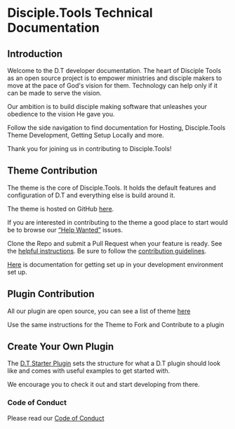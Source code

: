# Disciple.Tools Technical Documentation

## Introduction

Welcome to the D.T developer documentation. The heart of Disciple Tools as an open source project is to empower ministries and disciple makers to move at the pace of God's vision for them. Technology can help only if it can be made to serve the vision.

Our ambition is to build disciple making software that unleashes your obedience to the vision He gave you.

Follow the side navigation to find documentation for Hosting, Disciple.Tools Theme Development, Getting Setup Locally and more.

Thank you for joining us in contributing to Disciple.Tools!

## Theme Contribution

The theme is the core of Disciple.Tools. It holds the default features and configuration of D.T and everything else is build around it.

The theme is hosted on GitHub [here](https://github.com/DiscipleTools/disciple-tools-theme).

If you are interested in contributing to the theme a good place to start would be to browse our [“Help Wanted”](https://github.com/DiscipleTools/disciple-tools-theme/issues?q=is%3Aopen+is%3Aissue+label%3A%22help+wanted%22) issues.

Clone the Repo and submit a Pull Request when your feature is ready. See the [helpful instructions](code-contribution/from-fork-to-pull-request.md). Be sure to follow the [contribution guidelines](code-contribution/contribution-guidelines.md).

[Here](local-setup/) is documentation for getting set up in your development environment set up.

## Plugin Contribution

All our plugin are open source, you can see a list of theme [here](https://disciple.tools/plugins/)

Use the same instructions for the Theme to Fork and Contribute to a plugin

## Create Your Own Plugin

The [D.T Starter Plugin](https://github.com/DiscipleTools/disciple-tools-plugin-starter-template) sets the structure for what a D.T plugin should look like and comes with useful examples to get started with.

We encourage you to check it out and start developing from there.

### Code of Conduct

Please read our [Code of Conduct](code-of-conduct.md)

